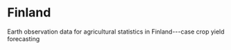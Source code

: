 # Finland
Earth observation data for agricultural statistics in Finland---case crop yield forecasting
